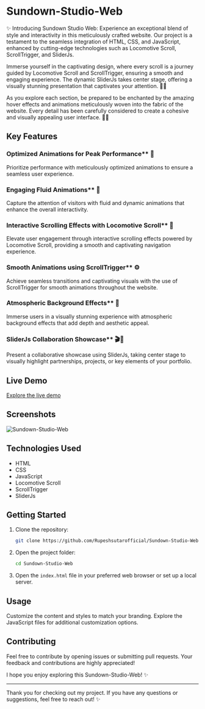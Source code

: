 # Sundown-Studio-Web

✨ Introducing Sundown Studio Web: Experience an exceptional blend of style and interactivity in this meticulously crafted website. Our project is a testament to the seamless integration of HTML, CSS, and JavaScript, enhanced by cutting-edge technologies such as Locomotive Scroll, ScrollTrigger, and SliderJs.

Immerse yourself in the captivating design, where every scroll is a journey guided by Locomotive Scroll and ScrollTrigger, ensuring a smooth and engaging experience. The dynamic SliderJs takes center stage, offering a visually stunning presentation that captivates your attention. 🌈🚀

As you explore each section, be prepared to be enchanted by the amazing hover effects and animations meticulously woven into the fabric of the website. Every detail has been carefully considered to create a cohesive and visually appealing user interface. 🎨✨

## Key Features

 ### Optimized Animations for Peak Performance** 🚀
 Prioritize performance with meticulously optimized animations to ensure a seamless user experience.

### Engaging Fluid Animations** 💫
Capture the attention of visitors with fluid and dynamic animations that enhance the overall interactivity.

### Interactive Scrolling Effects with Locomotive Scroll** 🔄
Elevate user engagement through interactive scrolling effects powered by Locomotive Scroll, providing a smooth and captivating navigation experience.

### Smooth Animations using ScrollTrigger** ⚙️
Achieve seamless transitions and captivating visuals with the use of ScrollTrigger for smooth animations throughout the website.

### Atmospheric Background Effects** 🌌
Immerse users in a visually stunning experience with atmospheric background effects that add depth and aesthetic appeal.

### SliderJs Collaboration Showcase** 🎬🔗
Present a collaborative showcase using SliderJs, taking center stage to visually highlight partnerships, projects, or key elements of your portfolio.


## Live Demo

[Explore the live demo](https://rupeshsutarofficial.github.io/Sundown-Studio-Web/)

## Screenshots

![Sundown-Studio-Web](https://github.com/Rupeshsutarofficial/Sundown-Studio-Web/assets/146075201/f614eb4f-0f9b-4d66-8dd4-a271f2f2d965)

## Technologies Used

- HTML
- CSS
- JavaScript
- Locomotive Scroll
- ScrollTrigger
- SliderJs

## Getting Started

1. Clone the repository:
    ```bash
    git clone https://github.com/Rupeshsutarofficial/Sundown-Studio-Web/
    ```

2. Open the project folder:
    ```bash
    cd Sundown-Studio-Web
    ```

3. Open the `index.html` file in your preferred web browser or set up a local server.

## Usage

Customize the content and styles to match your branding. Explore the JavaScript files for additional customization options.

## Contributing

Feel free to contribute by opening issues or submitting pull requests. Your feedback and contributions are highly appreciated!


I hope you enjoy exploring this Sundown-Studio-Web! ✨

---

Thank you for checking out my project. If you have any questions or suggestions, feel free to reach out! ✨
